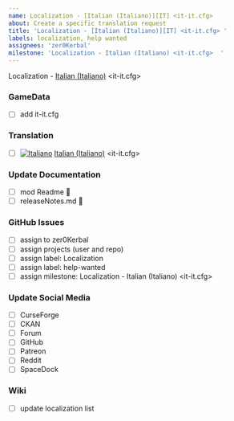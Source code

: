 ```yaml
---
name: Localization - [Italian (Italiano)][IT] <it-it.cfg> 
about: Create a specific translation request
title: 'Localization - [Italian (Italiano)][IT] <it-it.cfg> '
labels: localization, help wanted
assignees: 'zer0Kerbal'
milestone: 'Localization - Italian (Italiano) <it-it.cfg>  '
---
```


Localization - [Italian (Italiano)][IT] <it-it.cfg> 

### GameData

- [ ] add it-it.cfg  

### Translation

- [ ] [![Italiano][IT]][IT] [Italian (Italiano)][IT] <it-it.cfg>  

[IT]: https://raw.githubusercontent.com/zer0Kerbal/zer0Kerbal/zed'K/Localization/img/Italian-flag-sm.png "Italiano" 

### Update Documentation

- [ ]  mod Readme 🔢 
- [ ]  releaseNotes.md 🧾 

### GitHub Issues

- [ ] assign to zer0Kerbal
- [ ] assign projects (user and repo)
- [ ] assign label: Localization
- [ ] assign label: help-wanted
- [ ] assign milestone: Localization - Italian (Italiano) <it-it.cfg>

### Update Social Media

- [ ] CurseForge
- [ ] CKAN
- [ ] Forum
- [ ] GitHub
- [ ] Patreon
- [ ] Reddit
- [ ] SpaceDock

### Wiki

- [ ] update localization list 
  
<!-- Localization -->
[URL:lclztn]: https://github.com/zer0Kerbal/lclztn/blob/master/readme.md "Localization" 
[URL:qs]: https://github.com/zer0Kerbal/lclztn/blob/master/quickstart.md "Quick Start" 